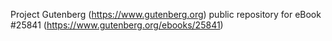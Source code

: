 Project Gutenberg (https://www.gutenberg.org) public repository for eBook #25841 (https://www.gutenberg.org/ebooks/25841)
